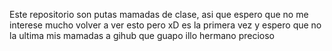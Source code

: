 Este repositorio son putas mamadas de clase, asi que espero que no me interese mucho volver a ver esto pero xD es la primera vez y espero que no la ultima mis mamadas a gihub que guapo illo hermano precioso
